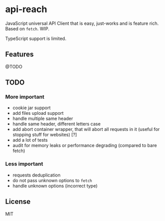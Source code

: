 # api-reach

JavaScript universal API Client that is easy, just-works and is feature rich. Based on `fetch`.
WIP.

TypeScript support is limited.

## Features

@TODO

## TODO

### More important

- cookie jar support
- add files upload support
- handle multiple same header
- handle same header, different letters case
- add abort container wrapper, that will abort all requests in it (useful for stopping stuff for websites) [?]
- add a lot of tests
- audit for memory leaks or performance degrading (compared to bare fetch)

### Less important

- requests deduplication
- do not pass unknown options to `fetch`
- handle unknown options (incorrect type)

## License

MIT
